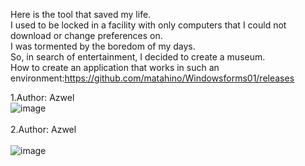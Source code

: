 Here is the tool that saved my life.<br>
I used to be locked in a facility with only computers that I could not download or change preferences on.<br> 
I was tormented by the boredom of my days.<br>
So, in search of entertainment, I decided to create a museum.<br>
How to create an application that works in such an environment:https://github.com/matahino/Windowsforms01/releases


1.Author: Azwel<br>
![image](https://github.com/matahino/drawing/assets/96413690/90a1ad73-c433-43aa-aea2-5a399cd67846)<br><br>
2.Author: Azwel<br><br>
![image](https://github.com/matahino/drawing/assets/96413690/20f2b01e-15e9-4eb2-bdbe-91bc3260cb90)
